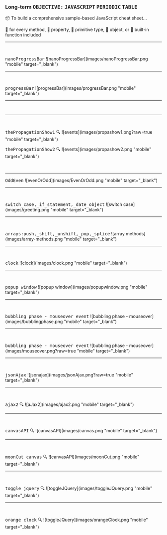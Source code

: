 ### Long-term <kbd>OBJECTIVE:</kbd>   <KBD>JAVASCRIPT</KBD> <KBD>PERIODIC</KBD>  <KBD>TABLE</KBD>
:package: To build a comprehensive sample-based JavaScript cheat sheet... 

:bookmark: for every method, 
:bookmark: property, 
:bookmark: primitive type, 
:bookmark: object, or 
:bookmark: built-in function included



<hr />  
<br />
  
 <KBD>nanoProgressBar</KBD>
 ![nanoProgressBar](images/nanoProgressBar.png "mobile" target="_blank")



<hr />  
<br />
 
 
 <KBD>progressBar</KBD>
 ![progressBar](images/progressBar.png "mobile" target="_blank")
 

 
<hr />  
<br />


 <hr />  
<br />
  
 <kbd>thePropagationShow1</kbd> :mag:
 ![events](images/propashow1.png?raw=true "mobile" target="_blank")


<kbd>thePropagationShow2</kbd> :mag:
 ![events](images/propashow2.png "mobile" target="_blank")

<br>
<hr>

 <KBD>OddEven</KBD> 
 ![evenOrOdd](images/EvenOrOdd.png "mobile" target="_blank")
 
 
 
 
 <hr />  
<br />
  
  
  
 <KBD>switch_case,_if_statement,_date_object</KBD>
 ![switch case](images/greeting.png "mobile" target="_blank")
 
 
 <hr />  
<br />



  
 <KBD>arrays:push,_shift,_unshift,_pop,_splice</KBD> 
 ![array methods](images/array-methods.png "mobile" target="_blank")
 
 
 

 <hr />  
<br />
  
 <kbd>clock</kbd> 
 ![clock](images/clock.png "mobile" target="_blank")
 
 
 <hr />  
<br />
  
 <kbd>popup window</kbd> 
 ![popup window](images/popupwindow.png "mobile" target="_blank")
 
 
 <hr />  
<br />
  
 <kbd>bubbling phase - mouseover event</kbd> 
 ![bubbling phase - mouseover](images/bubblingphase.png "mobile" target="_blank")
 
 
 <hr />  
<br />
  
 <kbd>bubbling phase - mouseover event</kbd> 
 ![bubbling phase - mouseover](images/mouseover.png?raw=true "mobile" target="_blank")
 
 
 
  <hr />  
<br />
  
 <kbd>jsonAjax</kbd> 
 ![jsonajax](images/jsonAjax.png?raw=true "mobile" target="_blank")
 
 
 <hr />  
<br />
  
 <kbd>ajax2</kbd> :mag:
 ![aJax2](images/ajax2.png "mobile" target="_blank")
 
 
 
 <hr />  
<br />
  
 <kbd>canvasAPI</kbd> :mag:
 ![canvasAPI](images/canvas.png "mobile" target="_blank")
 
 
 
 <hr />  
<br />
  
 <kbd>moonCut canvas</kbd> :mag:
 ![canvasAPI](images/moonCut.png "mobile" target="_blank")
 
 
 
 <hr />  
<br />
  
 <kbd>toggle jquery</kbd> :mag:
 ![toggleJQuery](images/toggleJQuery.png "mobile" target="_blank")
 
 
  <hr />  
<br />
  
 <kbd>orange clock</kbd> :mag:
 ![toggleJQuery](images/orangeClock.png "mobile" target="_blank")
 
 
